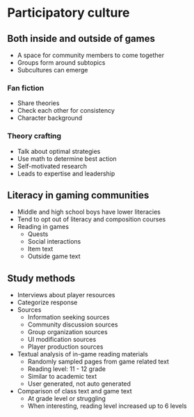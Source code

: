 # Participatory culture

## Both inside and outside of games

- A space for community members to come together
- Groups form around subtopics
- Subcultures can emerge

### Fan fiction

- Share theories
- Check each other for consistency
- Character background

### Theory crafting

- Talk about optimal strategies
- Use math to determine best action
- Self-motivated research
- Leads to expertise and leadership

## Literacy in gaming communities

- Middle and high school boys have lower literacies
- Tend to opt out of literacy and composition courses
- Reading in games
    - Quests
    - Social interactions
    - Item text
    - Outside game text

## Study methods

- Interviews about player resources
- Categorize response
- Sources
    - Information seeking sources
    - Community discussion sources
    - Group organization sources
    - UI modification sources
    - Player production sources
- Textual analysis of in-game reading materials
    - Randomly sampled pages from game related text
    - Reading level: 11 - 12 grade
    - Similar to academic text
    - User generated, not auto generated
- Comparison of class text and game text
    - At grade level or struggling
    - When interesting, reading level increased up to 6 levels
